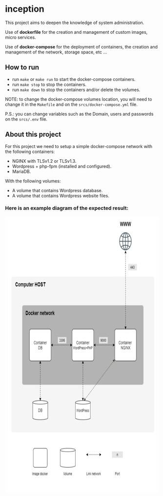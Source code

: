 # inception
This project aims to deepen the knowledge of system administration.

Use of <strong>dockerfile</strong> for the creation and management of custom images, micro services.

Use of <strong>docker-compose</strong> for the deployment of containers, the creation and management of the network, storage space, etc ...

## How to run

- run `make` or `make run` to start the docker-compose containers.
- run `make stop` to stop the containers.
- run `make down` to stop the containers and/or delete the volumes.

NOTE: to change the docker-compose volumes location, you will need to change it in the `Makefile` and on the `srcs/docker-compose.yml` file.

P.S.: you can change variables such as the Domain, users and passwords on the `srcs/.env` file.

## About this project

For this project we need to setup a simple docker-compose network with the following containers:

- NGINX with TLSv1.2 or TLSv1.3.
- Wordpress + php-fpm (installed and configured).
- MariaDB.

With the following volumes:

- A volume that contains Wordpress database.
- A volume that contains Wordpress website files.

### Here is an example diagram of the expected result:

<img height=900px width=800px src="https://github.com/egulerr/Inception/blob/main/inception_readme.png"/>
